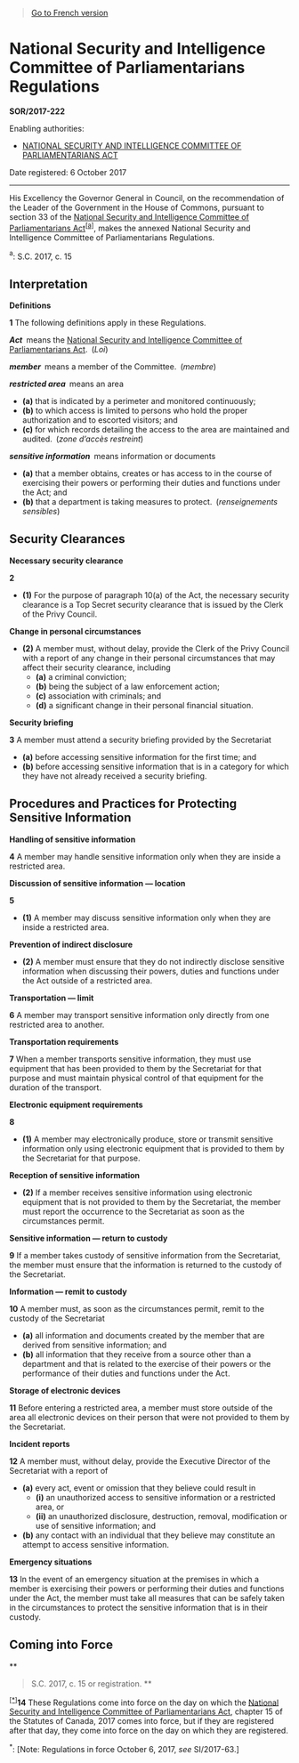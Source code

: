 > [Go to French version](/fr/Règlements/Décrets,%20ordonnances%20et%20règlements%20statutaires/2017/222.md)

# National Security and Intelligence Committee of Parliamentarians Regulations

**SOR/2017-222**

Enabling authorities: 
- [NATIONAL SECURITY AND INTELLIGENCE COMMITTEE OF PARLIAMENTARIANS ACT](/en/Acts/Statutes%20of%20Canada/2017/c.%2015.md)

Date registered: 6 October 2017

----------

His Excellency the Governor General in Council, on the recommendation of the Leader of the Government in the House of Commons, pursuant to section 33 of the [National Security and Intelligence Committee of Parliamentarians Act](/en/Acts/Statutes%20of%20Canada/2017/c.%2015.md)<sup><a href='#fn_810000-2-2968June28_hq_20348'>[a]</a></sup>, makes the annexed National Security and Intelligence Committee of Parliamentarians Regulations.

<a name='fn_810000-2-2968June28_hq_20348'><sup>a</sup></a>: S.C. 2017, c. 15<br />




## Interpretation



**Definitions**

**1** The following definitions apply in these Regulations.

***Act*** means the [National Security and Intelligence Committee of Parliamentarians Act](/en/Acts/Statutes%20of%20Canada/2017/c.%2015.md). (*Loi*)

***member*** means a member of the Committee. (*membre*)

***restricted area*** means an area
- **(a)** that is indicated by a perimeter and monitored continuously;
- **(b)** to which access is limited to persons who hold the proper authorization and to escorted visitors; and
- **(c)** for which records detailing the access to the area are maintained and audited. (*zone d’accès restreint*)

***sensitive information*** means information or documents
- **(a)** that a member obtains, creates or has access to in the course of exercising their powers or performing their duties and functions under the Act; and
- **(b)** that a department is taking measures to protect. (*renseignements sensibles*)




## Security Clearances



**Necessary security clearance**

**2** 

- **(1)** For the purpose of paragraph 10(a) of the Act, the necessary security clearance is a Top Secret security clearance that is issued by the Clerk of the Privy Council.

**Change in personal circumstances**

- **(2)** A member must, without delay, provide the Clerk of the Privy Council with a report of any change in their personal circumstances that may affect their security clearance, including
	- **(a)** a criminal conviction;
	- **(b)** being the subject of a law enforcement action;
	- **(c)** association with criminals; and
	- **(d)** a significant change in their personal financial situation.




**Security briefing**

**3** A member must attend a security briefing provided by the Secretariat
- **(a)** before accessing sensitive information for the first time; and
- **(b)** before accessing sensitive information that is in a category for which they have not already received a security briefing.




## Procedures and Practices for Protecting Sensitive Information



**Handling of sensitive information**

**4** A member may handle sensitive information only when they are inside a restricted area.




**Discussion of sensitive information — location**

**5** 

- **(1)** A member may discuss sensitive information only when they are inside a restricted area.

**Prevention of indirect disclosure**

- **(2)** A member must ensure that they do not indirectly disclose sensitive information when discussing their powers, duties and functions under the Act outside of a restricted area.




**Transportation — limit**

**6** A member may transport sensitive information only directly from one restricted area to another.




**Transportation requirements**

**7** When a member transports sensitive information, they must use equipment that has been provided to them by the Secretariat for that purpose and must maintain physical control of that equipment for the duration of the transport.




**Electronic equipment requirements**

**8** 

- **(1)** A member may electronically produce, store or transmit sensitive information only using electronic equipment that is provided to them by the Secretariat for that purpose.

**Reception of sensitive information**

- **(2)** If a member receives sensitive information using electronic equipment that is not provided to them by the Secretariat, the member must report the occurrence to the Secretariat as soon as the circumstances permit.




**Sensitive information — return to custody**

**9** If a member takes custody of sensitive information from the Secretariat, the member must ensure that the information is returned to the custody of the Secretariat.




**Information — remit to custody**

**10** A member must, as soon as the circumstances permit, remit to the custody of the Secretariat
- **(a)** all information and documents created by the member that are derived from sensitive information; and
- **(b)** all information that they receive from a source other than a department and that is related to the exercise of their powers or the performance of their duties and functions under the Act.




**Storage of electronic devices**

**11** Before entering a restricted area, a member must store outside of the area all electronic devices on their person that were not provided to them by the Secretariat.




**Incident reports**

**12** A member must, without delay, provide the Executive Director of the Secretariat with a report of
- **(a)** every act, event or omission that they believe could result in
	- **(i)** an unauthorized access to sensitive information or a restricted area, or
	- **(ii)** an unauthorized disclosure, destruction, removal, modification or use of sensitive information; and
- **(b)** any contact with an individual that they believe may constitute an attempt to access sensitive information.




**Emergency situations**

**13** In the event of an emergency situation at the premises in which a member is exercising their powers or performing their duties and functions under the Act, the member must take all measures that can be safely taken in the circumstances to protect the sensitive information that is in their custody.




## Coming into Force



**
> S.C. 2017, c. 15 or registration.
**

<sup><a href='#fn_SOR-2017-222_e_hq_20820'>[*]</a></sup>**14** These Regulations come into force on the day on which the [National Security and Intelligence Committee of Parliamentarians Act](/en/Acts/Statutes%20of%20Canada/2017/c.%2015.md), chapter 15 of the Statutes of Canada, 2017 comes into force, but if they are registered after that day, they come into force on the day on which they are registered.

<a name='fn_SOR-2017-222_e_hq_20820'><sup>*</sup></a>: [Note: Regulations in force October 6, 2017, *see* SI/2017-63.]<br />


